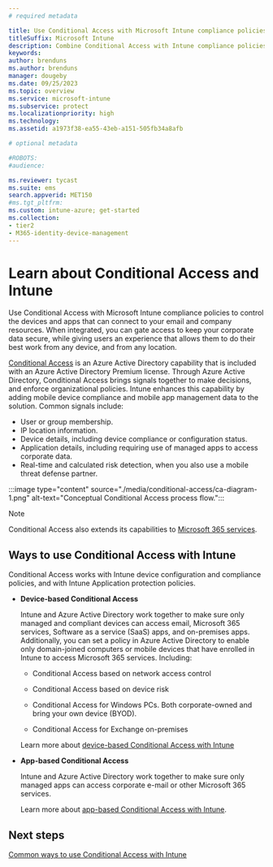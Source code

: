 ```yaml
---
# required metadata

title: Use Conditional Access with Microsoft Intune compliance policies
titleSuffix: Microsoft Intune
description: Combine Conditional Access with Intune compliance policies to define the requirements that users and devices must meet before gaining access your organizations resources. 
keywords:
author: brenduns
ms.author: brenduns
manager: dougeby
ms.date: 09/25/2023
ms.topic: overview
ms.service: microsoft-intune
ms.subservice: protect
ms.localizationpriority: high
ms.technology:
ms.assetid: a1973f38-ea55-43eb-a151-505fb34a8afb

# optional metadata

#ROBOTS:
#audience:

ms.reviewer: tycast
ms.suite: ems
search.appverid: MET150
#ms.tgt_pltfrm:
ms.custom: intune-azure; get-started
ms.collection:
- tier2
- M365-identity-device-management
---
```


# Learn about Conditional Access and Intune

Use Conditional Access with Microsoft Intune compliance policies to control the devices and apps that can connect to your email and company resources. When integrated, you can gate access to keep your corporate data secure, while giving users an experience that allows them to do their best work from any device, and from any location.

[Conditional Access](/azure/active-directory/conditional-access/overview) is an Azure Active Directory capability that is included with an Azure Active Directory Premium license. Through Azure Active Directory, Conditional Access brings signals together to make decisions, and enforce organizational policies. Intune enhances this capability by adding mobile device compliance and mobile app management data to the solution. Common signals include:

- User or group membership.
- IP location information.
- Device details, including device compliance or configuration status.
- Application details, including requiring use of managed apps to access corporate data.
- Real-time and calculated risk detection, when you also use a mobile threat defense partner.

:::image type="content" source="./media/conditional-access/ca-diagram-1.png" alt-text="Conceptual Conditional Access process flow.":::

> [!NOTE]
> Conditional Access also extends its capabilities to [Microsoft 365 services](/office365/enterprise/office-365-client-support-conditional-access).

## Ways to use Conditional Access with Intune

Conditional Access works with Intune device configuration and compliance policies, and with Intune Application protection policies.  

- **Device-based Conditional Access**

  Intune and Azure Active Directory work together to make sure only managed and compliant devices can access email, Microsoft 365 services, Software as a service (SaaS) apps, and on-premises apps. Additionally, you can set a policy in Azure Active Directory to enable only domain-joined computers or mobile devices that have enrolled in Intune to access Microsoft 365 services.  Including:

  - Conditional Access based on network access control

  - Conditional Access based on device risk

  - Conditional Access for Windows PCs. Both corporate-owned and bring your own device (BYOD).

  - Conditional Access for Exchange on-premises

  Learn more about [device-based Conditional Access with Intune](../protect/create-conditional-access-intune.md)

- **App-based Conditional Access**

  Intune and Azure Active Directory work together to make sure only managed apps can access corporate e-mail or other Microsoft 365 services.

  Learn more about [app-based Conditional Access with Intune](../protect/app-based-conditional-access-intune.md).

## Next steps

[Common ways to use Conditional Access with Intune](../protect/conditional-access-intune-common-ways-use.md)